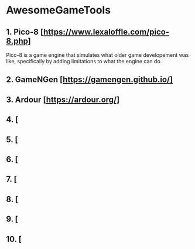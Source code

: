 # AwesomeGameTools

## 1. Pico-8 [https://www.lexaloffle.com/pico-8.php]
Pico-8 is a game engine that simulates what older game developement was like, specifically by adding limitations to what the engine can do.

## 2. GameNGen [https://gamengen.github.io/]


## 3. Ardour [https://ardour.org/]


## 4. [


## 5. [


## 6. [


## 7. [


## 8. [


## 9. [


## 10. [
